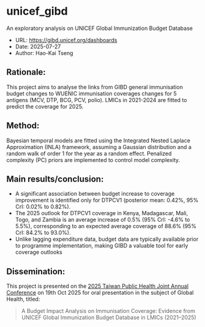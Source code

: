 # unicef_gibd
An exploratory analysis on UNICEF Global Immunization Budget Database
- URL: https://gibd.unicef.org/dashboards
- Date: 2025-07-27
- Author: Hao-Kai Tseng

## Rationale:
This project aims to analyse the links from GIBD general immunisation budget changes to WUENIC immunisation coverages changes for 5 antigens (MCV, DTP, BCG, PCV, polio). LMICs in 2021-2024 are fitted to predict the coverage for 2025.

## Method: 
Bayesian temporal models are fitted using the Integrated Nested Laplace Approximation (INLA) framework, assuming a Gaussian distribution and a random walk of order 1 for the year as a random effect. Penalized complexity (PC) priors are implemented to control model complexity.

## Main results/conclusion:  
- A significant association between budget increase to coverage improvement is identified only for DTPCV1 (posterior mean: 0.42%, 95% CrI: 0.02% to 0.82%). 
- The 2025 outlook for DTPCV1 coverage in Kenya, Madagascar, Mali, Togo, and Zambia is an average increase of 0.5% (95% CrI: -4.6% to 5.5%), corresponding to an expected average coverage of 88.6% (95% CrI: 84.2% to 93.0%).
- Unlike lagging expenditure data, budget data are typically available prior to programme implementation, making GIBD a valuable tool for early coverage outlooks

## Dissemination: 
This project is presented on the [2025 Taiwan Public Health Joint Annual Conference](https://www.publichealth.org.tw/news_detail.asp?CateName=%E6%B4%BB%E5%8B%95%E8%88%87%E7%A0%94%E8%A8%8E%E6%9C%83&CateID=9&NewsID=1035) on 19th Oct 2025 for oral presentation in the subject of Global Health, titled: 
> A Budget Impact Analysis on Immunisation Coverage: Evidence from UNICEF Global Immunization Budget Database in LMICs (2021–2025)
